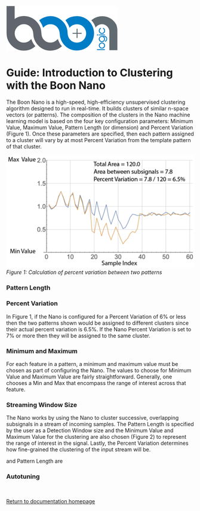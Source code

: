 ![Logo](../images/BoonLogic.png)
# Guide: Introduction to Clustering with the Boon Nano

The Boon Nano is a high-speed, high-efficiency unsupervised clustering algorithm designed to run in real-time. It builds clusters of similar n-space vectors (or patterns). The composition of the clusters in the Nano machine learning model is based on the four key configuration parameters: Minimum Value, Maximum Value, Pattern Length (or dimension) and Percent Variation (Figure 1). Once these parameters are specified, then each pattern assigned to a cluster will vary by at most Percent Variation from the template pattern of that cluster.

![Figure 1](../images/Figure1.png)   
*Figure 1: Calculation of percent variation between two patterns*

### Pattern Length

### Percent Variation
In Figure 1, if the Nano is configured for a Percent Variation of 6% or less then the two patterns shown would be assigned to different clusters since their actual percent variation is 6.5%. If the Nano Percent Variation is set to 7% or more then they will be assigned to the same cluster.

### Minimum and Maximum
For each feature in a pattern, a minimum and maximum value must be chosen as part of configuring the Nano. The values to choose for Minimum Value and Maximum Value are fairly straightforward. Generally, one chooses a Min and Max that encompass the range of interest across that feature.

### Streaming Window Size
The Nano works by using the Nano to cluster successive, overlapping subsignals in a stream of incoming samples. The Pattern Length is specified by the user as a Detection Window size and the Minimum Value and Maximum Value for the clustering are also chosen (Figure 2) to represent the range of interest in the signal. Lastly, the Percent Variation determines how fine-grained the clustering of the input stream will be.



 and Pattern Length are

### Autotuning


<br/>

[Return to documentation homepage](../UI-docs.md)
